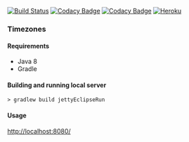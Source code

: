 [![Build Status](https://travis-ci.org/cindysoares/Timezones.svg?branch=master)](https://travis-ci.org/cindysoares/Timezones)
[![Codacy Badge](https://api.codacy.com/project/badge/grade/a2a824a5e83a42198c8bbf77542b7a49)](https://www.codacy.com/app/cindy-as/Timezones)
[![Codacy Badge](https://api.codacy.com/project/badge/coverage/a2a824a5e83a42198c8bbf77542b7a49)](https://www.codacy.com/app/cindy-as/Timezones)
[![Heroku](http://heroku-badge.herokuapp.com/?app=timezones-cindy)](https://timezones-cindy.herokuapp.com/)

### Timezones

#### Requirements

* Java 8
* Gradle

#### Building and running local server

`> gradlew build jettyEclipseRun`

#### Usage

[http://localhost:8080/](http://localhost:8080/)

